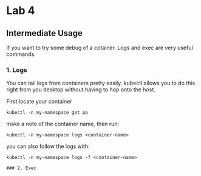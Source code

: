 # Lab 4

## Intermediate Usage

If you want to try some debug of a cotainer. Logs and exec are very useful commands.

### 1. Logs

You can tail logs from containers pretty easily. kubectl allows you to do this right from you desktop without having to hop onto the host.

First locate your container

```
kubectl -n my-namespace get po
```

make a note of the container name, then run:

```
kubectl -n my-namespace logs <container-name>
```

you can also follow the logs with:

```
kubectl -n my-namespace logs -f <container-name>

### 2. Exec
